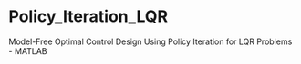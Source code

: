 # Policy_Iteration_LQR
Model-Free Optimal Control Design Using Policy Iteration for LQR Problems - MATLAB 
